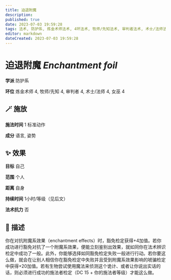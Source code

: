 ```yaml
---
title: 迫退附魔
description: 
published: true
date: 2023-07-03 19:59:28
tags: 法术, 防护系, 炼金术师法术, 4环法术, 牧师/先知法术, 审判者法术, 术士/法师法术, 女巫法术
editor: markdown
dateCreated: 2023-07-03 19:59:28
---
```


# **迫退附魔** *Enchantment foil*

**学派** 防护系 

**环位** 炼金术师 4, 牧师/先知 4, 审判者 4, 术士/法师 4, 女巫 4

## 🪄 施放

**施法时间** 1 标准动作

**成分** 语言, 姿势

## ✨ 效果 

**目标** 自己 

**范围** 个人

**距离** 自身  

**持续时间** 1小时/等级（见后文） 

**法术抗力** 否

## 📖 描述

你在对抗附魔系效果（enchantment effects）时，豁免检定获得+4加值。若你成功进行豁免对抗了一个附魔系效果，便能立刻鉴别出效果，就如同你在法术辨识检定中成功了一般。此外，你能够选择如同豁免检定失败一般进行行动。若你要这么做，就会在让别人相信你在豁免检定中失败并且受到附魔系效果影响的唬骗检定中获得+20加值。若有生物尝试使用魔法来侦测这个诡计、或者让你说出实话的话，则必须进行成功的施法者检定（DC 15 + 你的施法者等级）才能这么做。
    